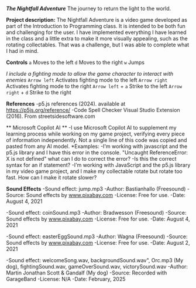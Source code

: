 ***The Nightfall Adventure***
The journey to return the light to the world.

**Project description:**
The Nightfall Adventure is a video game developed as part of the Introduction to Programming class. It is intended to be both fun and challenging for the user. I have implemented everything I have learned in the class and a little extra to make it more visually appealing, such as the rotating collectables. That was a challenge, but I was able to complete what I had in mind.

**Controls**
`a` Moves to the left
`d` Moves to the right
`w` Jumps

*I include a fighting mode to allow the game character to interact with enemies*
`Arrow left` Activates fighting mode to the left
`Arrow right` Activates fighting mode to the right
`Arrow left` + `a` Strike to the left
`Arrow right` + `d` Strike to the right


**References**
-p5.js references (2024). available at https://p5js.org/reference/
-Code Spell Checker Visual Studio Extension (2016). From streetsidesoftware.com

** Microsoft Copilot AI **
-I use Microsoft Copilot AI to supplement my learning process while working on my game project, verifying every 
 piece of information independently. Not a single line of this code was copied and pasted from any AI model.
 *Examples:
-I'm working with javascript and the p5.js library and I have this error in the console. "Uncaught ReferenceError: X is not defined"
 what can I do to correct the error?
-Is this the correct syntax for an if statement?
-I'm working with JavaScript and the p5.js library in my video game project, and I make my collectable rotate 
 but rotate too fast. How can I make it rotate slower?

 **Sound Effects**
-Sound effect: jump.mp3
-Author: Bastianhallo (Freesound)
-Source: Sound effects by www.pixabay.com
-License: Free for use.
-Date: August 4, 2021

-Sound effect: coinSound.mp3
-Author: Bradwesson (Freesound)
-Source: Sound effects by www.pixabay.com
-License: Free for use.
-Date: August 4, 2021

-Sound effect: easterEggSound.mp3
-Author: Wagna (Freesound)
-Source: Sound effects by www.pixabay.com
-License: Free for use.
-Date: August 2, 2021

-Sound effect: welcomeSong.wav, backgroundSound.wav", 
			   Orc.mp3 (My dog), fightingSound.wav, 
			   gameOverSound.wav, victorySound.wav
-Author: Martin Jonathan Scott & Gandalf (My dog)
-Source: Recorded with GarageBand
-License: N/A
-Date: February, 2025
